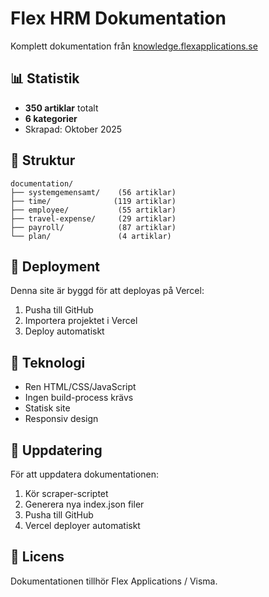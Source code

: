 # Flex HRM Dokumentation

Komplett dokumentation från [knowledge.flexapplications.se](https://knowledge.flexapplications.se/)

## 📊 Statistik

- **350 artiklar** totalt
- **6 kategorier**
- Skrapad: Oktober 2025

## 📁 Struktur

```
documentation/
├── systemgemensamt/    (56 artiklar)
├── time/              (119 artiklar)
├── employee/           (55 artiklar)
├── travel-expense/     (29 artiklar)
├── payroll/            (87 artiklar)
└── plan/               (4 artiklar)
```

## 🚀 Deployment

Denna site är byggd för att deployas på Vercel:

1. Pusha till GitHub
2. Importera projektet i Vercel
3. Deploy automatiskt

## 🔧 Teknologi

- Ren HTML/CSS/JavaScript
- Ingen build-process krävs
- Statisk site
- Responsiv design

## 📝 Uppdatering

För att uppdatera dokumentationen:

1. Kör scraper-scriptet
2. Generera nya index.json filer
3. Pusha till GitHub
4. Vercel deployer automatiskt

## 📄 Licens

Dokumentationen tillhör Flex Applications / Visma.

